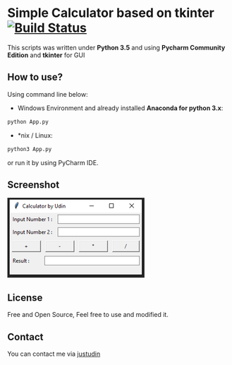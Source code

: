 Simple Calculator based on tkinter [![Build Status](https://travis-ci.org/justudin/simple-calculator-tkinter.svg?branch=master)](https://travis-ci.org/justudin/simple-calculator-tkinter)
==================================

This scripts was written under **Python 3.5** and using **Pycharm Community Edition** and **tkinter** for GUI

How to use?
-----------
Using command line below:
- Windows Environment and already installed **Anaconda for python 3.x**:
```bash
python App.py
```
- *nix / Linux:
```bash
python3 App.py
```

or run it by using PyCharm IDE.

Screenshot
-----------
![GUI.PNG](GUI.PNG)

License
--------
Free and Open Source, Feel free to use and modified it.

Contact
-------
You can contact me via [justudin](http://justudin.com)
